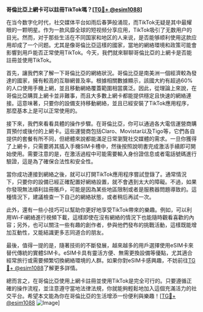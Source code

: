 **哥倫比亞上網卡可以註冊TikTok嗎？[[TG💪+ @esim1088](https://t.me/s/esim1088)]**

在当今数字化时代，社交媒体平台如雨后春笋般涌现，而TikTok无疑是其中最耀眼的一颗明星。作为一款风靡全球的短视频分享应用，TikTok吸引了无数用户的目光。然而，对于那些生活在不同国家和地区的人来说，是否能够顺利使用这款应用却成了一个问题。尤其是像哥倫比亞這樣的國家，當地的網絡環境和政策可能會影響到用戶能否正常使用TikTok。今天，我們就來聊聊哥倫比亞的上網卡是否能註冊並使用TikTok。

首先，讓我們來了解一下哥倫比亞的網絡狀況。哥倫比亞是南美洲一個經濟較為發達的國家，擁有較高的互聯網普及率。根據相關數據顯示，該國大約有超過60%的人口使用手機上網，並且移動網絡覆蓋範圍相當廣泛。因此，從理論上來說，在哥倫比亞購買上網卡並非難事，而且大多數上網卡都能提供穩定且快速的網絡連接。這意味著，只要你的設備支持移動網絡，並且已經安裝了TikTok應用程序，那麼基本上是可以正常使用的。

接下來，我們來看看具體的操作步驟。在哥倫比亞，你可以通過各大電信運營商購買預付或後付的上網卡。這些運營商包括Claro、Movistar以及Tigo等，它們各自提供的套餐有所不同，但總體來說都能滿足日常瀏覽社交媒體的需求。一旦你獲得了上網卡，只需要將其插入手機SIM卡槽中，然後按照說明書完成激活手續即可開始使用。需要注意的是，在激活過程中可能需要輸入身份證信息或者電話號碼進行驗證，這是為了確保合法性和安全性。

當你成功連接到網絡之後，就可以打開TikTok應用程序嘗試登錄了。通常情況下，只要你的設備已經正確配置好網絡設置，就不會遇到太大的障礙。不過，如果你發現無法順利註冊賬戶，可能是因為某些地區限制或者是服務器問題導致的。這種情況下，建議檢查一下自己的網絡狀態，或者稍后再試一次。

此外，還有一些小技巧可以幫助你更好地享受TikTok帶來的樂趣。例如，可以利用Wi-Fi網絡進行視頻下載，這樣即使在沒有網絡的情況下也能隨時觀看喜歡的內容；另外，也可以關注一些有趣的創作者，參與他們發布的挑戰活動，這樣既能增加互動性，又能結識更多志同道合的朋友。

最後，值得一提的是，隨著技術的不斷發展，越來越多的用戶選擇使用eSIM卡來替代傳統的實體SIM卡。eSIM卡具有靈活方便、無需更換設備等優點，尤其適合經常旅行或需要頻繁切換網絡環境的人群。如果你對eSIM卡感興趣，不妨前往[TG💪+ @esim1088](https://t.me/s/esim1088)了解更多詳情。

總而言之，在哥倫比亞使用上網卡註冊並使用TikTok是完全可行的。只要遵循正確的操作流程，並注意遵守當地法律法規，你就能夠輕鬆地加入這個充滿活力的社交平台。希望本文能為你在哥倫比亞的生活增添一份便利與樂趣！[[TG💪+ @esim1088](https://t.me/s/esim1088) ![Image](https://i.postimg.cc/4NQfJmqS/Snipaste-2025-05-13-00-14-12.png)]